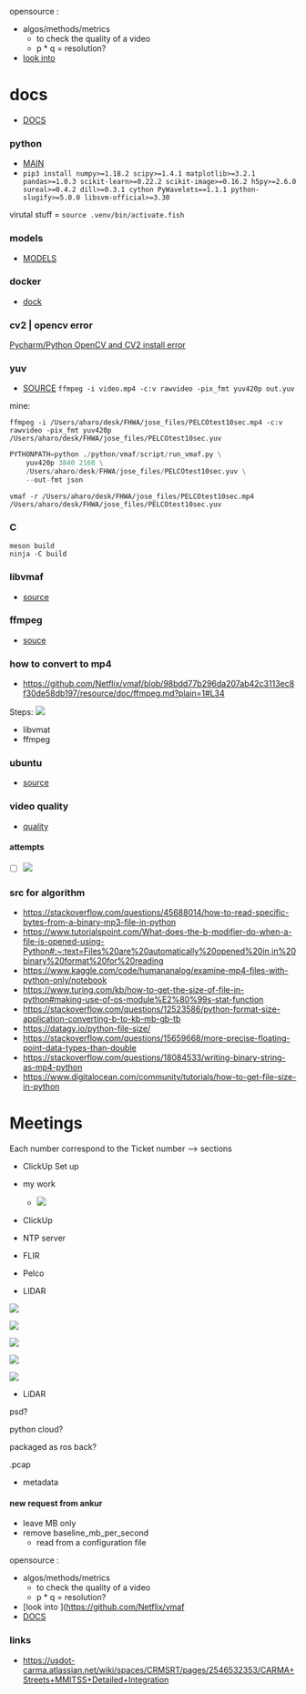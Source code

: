 opensource :

- algos/methods/metrics
  - to check the quality of a video
  - p \* q = resolution?
- [look into ](https://github.com/Netflix/vmaf)

# docs

- [DOCS ](https://github.com/Netflix/vmaf/blob/master/resource/doc/index.md#documentation)

### python

- [MAIN](https://github.com/Netflix/vmaf/blob/master/resource/doc/python.md)
- `pip3 install numpy>=1.18.2 scipy>=1.4.1 matplotlib>=3.2.1 pandas>=1.0.3 scikit-learn>=0.22.2 scikit-image>=0.16.2 h5py>=2.6.0 sureal>=0.4.2 dill>=0.3.1 cython PyWavelets==1.1.1 python-slugify>=5.0.0 libsvm-official>=3.30`

virutal stuff = `source .venv/bin/activate.fish`

### models

- [MODELS](https://github.com/Netflix/vmaf/blob/master/resource/doc/models.md)

### docker

- [dock](https://github.com/Netflix/vmaf/blob/master/resource/doc/docker.md)

### cv2 | opencv error

[Pycharm/Python OpenCV and CV2 install error](https://stackoverflow.com/questions/37776228/pycharm-python-opencv-and-cv2-install-error)

### yuv

- [SOURCE](https://github.com/Netflix/vmaf/issues/43)
  `ffmpeg -i video.mp4 -c:v rawvideo -pix_fmt yuv420p out.yuv`

mine:

```
ffmpeg -i /Users/aharo/desk/FHWA/jose_files/PELCOtest10sec.mp4 -c:v rawvideo -pix_fmt yuv420p /Users/aharo/desk/FHWA/jose_files/PELCOtest10sec.yuv
```

```py
PYTHONPATH=python ./python/vmaf/script/run_vmaf.py \
    yuv420p 3840 2160 \
    /Users/aharo/desk/FHWA/jose_files/PELCOtest10sec.yuv \
    --out-fmt json
```

```
vmaf -r /Users/aharo/desk/FHWA/jose_files/PELCOtest10sec.mp4 /Users/aharo/desk/FHWA/jose_files/PELCOtest10sec.yuv
```

### C

```
meson build
ninja -C build
```

### libvmaf

- [source](https://github.com/Netflix/vmaf/blob/master/libvmaf/README.md#install)

### ffmpeg

- [souce](https://github.com/Netflix/vmaf/blob/master/resource/doc/ffmpeg.md)

### how to convert to mp4

- https://github.com/Netflix/vmaf/blob/98bdd77b296da207ab42c3113ec8f30de58db197/resource/doc/ffmpeg.md?plain=1#L34

Steps:
![](../../z/aharo%202023-06-19%20at%2011.59.39%20AM.png)

- libvmat
- ffmpeg

### ubuntu

- [source](https://ottverse.com/vmaf-ffmpeg-ubuntu-compilation-installation-usage-guide/)

### video quality

- [quality](https://github.com/CrypticSignal/video-quality-metrics)

#### attempts

- [ ] ![](../../z/aharo%202023-06-19%20at%205.48.44%20PM.png)

### src for algorithm

- https://stackoverflow.com/questions/45688014/how-to-read-specific-bytes-from-a-binary-mp3-file-in-python
- https://www.tutorialspoint.com/What-does-the-b-modifier-do-when-a-file-is-opened-using-Python#:~:text=Files%20are%20automatically%20opened%20in,in%20binary%20format%20for%20reading
- https://www.kaggle.com/code/humananalog/examine-mp4-files-with-python-only/notebook
- https://www.turing.com/kb/how-to-get-the-size-of-file-in-python#making-use-of-os-module%E2%80%99s-stat-function
- https://stackoverflow.com/questions/12523586/python-format-size-application-converting-b-to-kb-mb-gb-tb
- https://datagy.io/python-file-size/
- https://stackoverflow.com/questions/15659668/more-precise-floating-point-data-types-than-double
- https://stackoverflow.com/questions/18084533/writing-binary-string-as-mp4-python
- https://www.digitalocean.com/community/tutorials/how-to-get-file-size-in-python

# Meetings

Each number correspond to the Ticket number --> sections

- ClickUp Set up
- my work

  - ![](../../z/aharo%202023-06-12%20at%2010.26.28%20AM.png)

- ClickUp
- NTP server
- FLIR
- Pelco
- LIDAR

![](../../z/aharo%202023-06-12%20at%202.08.04%20PM.png)

![](../../z/aharo%202023-06-12%20at%202.22.19%20PM.png)

![](../../z/aharo%202023-06-12%20at%202.27.46%20PM.png)

![](../../z/aharo%202023-06-12%20at%202.30.37%20PM.png)

![](../../z/aharo%202023-06-12%20at%202.53.59%20PM.png)

- LiDAR

psd?

python cloud?

packaged as ros back?

.pcap

- metadata

#### new request from ankur

- leave MB only
- remove baseline_mb_per_second
  - read from a configuration file

opensource :

- algos/methods/metrics
  - to check the quality of a video
  - p \* q = resolution?
- [look into ](https://github.com/Netflix/vmaf
- [DOCS ](https://github.com/Netflix/vmaf/blob/master/resource/doc/index.md#documentation)

### links

- https://usdot-carma.atlassian.net/wiki/spaces/CRMSRT/pages/2546532353/CARMA+Streets+MMITSS+Detailed+Integration
